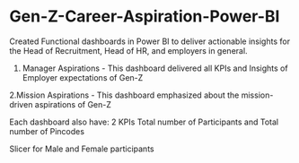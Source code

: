 # Gen-Z-Career-Aspiration-Power-BI
Created Functional dashboards in Power BI to deliver actionable insights for the Head of Recruitment, Head of HR, and employers in general. 
 
1. Manager Aspirations - This dashboard delivered all KPIs and Insights of Employer expectations of Gen-Z 
 
2.Mission Aspirations - This dashboard emphasized about the mission-driven aspirations of Gen-Z 
 
Each dashboard also have: 
2 KPIs Total number of Participants and Total number of Pincodes 
 
Slicer for Male and Female participants 
